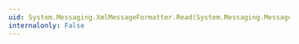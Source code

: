 ```yaml
---
uid: System.Messaging.XmlMessageFormatter.Read(System.Messaging.Message)
internalonly: False
---
```

